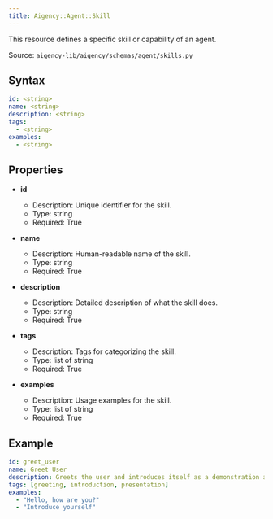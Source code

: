 ```yaml
---
title: Aigency::Agent::Skill
---
```


This resource defines a specific skill or capability of an agent.

Source: `aigency-lib/aigency/schemas/agent/skills.py`

## Syntax
```yaml
id: <string>
name: <string>
description: <string>
tags:
  - <string>
examples:
  - <string>
```

## Properties
- **id**
  - Description: Unique identifier for the skill.
  - Type: string
  - Required: True

- **name**
  - Description: Human-readable name of the skill.
  - Type: string
  - Required: True

- **description**
  - Description: Detailed description of what the skill does.
  - Type: string
  - Required: True

- **tags**
  - Description: Tags for categorizing the skill.
  - Type: list of string
  - Required: True

- **examples**
  - Description: Usage examples for the skill.
  - Type: list of string
  - Required: True

## Example
```yaml
id: greet_user
name: Greet User
description: Greets the user and introduces itself as a demonstration agent
tags: [greeting, introduction, presentation]
examples:
  - "Hello, how are you?"
  - "Introduce yourself"
```

